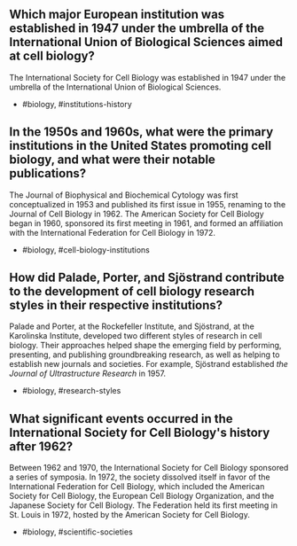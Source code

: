 ## Which major European institution was established in 1947 under the umbrella of the International Union of Biological Sciences aimed at cell biology?

The International Society for Cell Biology was established in 1947 under the umbrella of the International Union of Biological Sciences.

- #biology, #institutions-history

## In the 1950s and 1960s, what were the primary institutions in the United States promoting cell biology, and what were their notable publications?

The Journal of Biophysical and Biochemical Cytology was first conceptualized in 1953 and published its first issue in 1955, renaming to the Journal of Cell Biology in 1962. The American Society for Cell Biology began in 1960, sponsored its first meeting in 1961, and formed an affiliation with the International Federation for Cell Biology in 1972.

- #biology, #cell-biology-institutions

## How did Palade, Porter, and Sjöstrand contribute to the development of cell biology research styles in their respective institutions?

Palade and Porter, at the Rockefeller Institute, and Sjöstrand, at the Karolinska Institute, developed two different styles of research in cell biology. Their approaches helped shape the emerging field by performing, presenting, and publishing groundbreaking research, as well as helping to establish new journals and societies. For example, Sjöstrand established *the Journal of Ultrastructure Research* in 1957.

- #biology, #research-styles

## What significant events occurred in the International Society for Cell Biology's history after 1962?

Between 1962 and 1970, the International Society for Cell Biology sponsored a series of symposia. In 1972, the society dissolved itself in favor of the International Federation for Cell Biology, which included the American Society for Cell Biology, the European Cell Biology Organization, and the Japanese Society for Cell Biology. The Federation held its first meeting in St. Louis in 1972, hosted by the American Society for Cell Biology.

- #biology, #scientific-societies